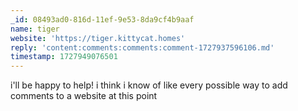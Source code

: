 ```yaml
---
_id: 08493ad0-816d-11ef-9e53-8da9cf4b9aaf
name: tiger
website: 'https://tiger.kittycat.homes'
reply: 'content:comments:comments:comment-1727937596106.md'
timestamp: 1727949076501
---
```

i'll be happy to help! i think i know of like every possible way to add comments to a website at this point

